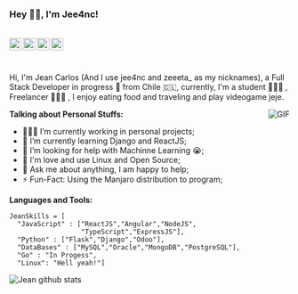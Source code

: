 ### Hey 👋🏽, I'm Jee4nc!



<br/>


<a href="https://twitter.com/zeeeta_">
  <img align="left" alt="Abhishek Naidu | Twitter" width="22px" src="https://cdn.jsdelivr.net/npm/simple-icons@v3/icons/twitter.svg" />
</a>
<a href="https://www.linkedin.com/in/jean-carlos-joel-aldea-alarcon-311852164/">
  <img align="left" alt="Abhishek's LinkdeIN" width="22px" src="https://cdn.jsdelivr.net/npm/simple-icons@v3/icons/linkedin.svg" />
</a>
<a href="https://t.me/jee4nc">
  <img align="left" alt="Abhishek's Telegram" width="22px" src="https://cdn.jsdelivr.net/npm/simple-icons@v3/icons/telegram.svg" />
</a>
<a href="https://www.instagram.com/zeeeta__/">
  <img align="left" alt="Abhishek's Instagram" width="22px" src="https://cdn.jsdelivr.net/npm/simple-icons@v3/icons/instagram.svg" />
</a>


<br />    


&nbsp;

Hi, I'm Jean Carlos (And I use jee4nc and zeeeta_ as my nicknames), a Full Stack Developer in progress 🚀 from Chile 🇨🇱, currently, I'm a student 🙍🏽‍♂️ , Freelancer 👨🏽‍💻 , I enjoy eating food and traveling and play videogame jeje.

  <img align="right" alt="GIF" src="https://media.giphy.com/media/836HiJc7pgzy8iNXCn/giphy.gif" />
  
**Talking about Personal Stuffs:**

- 👨🏽‍💻 I’m currently working in personal projects;
- 🌱 I’m currently learning Django and ReactJS; 
- 🤔 I’m looking for help with Machinne Learning 😭;
- 🐧 I'm love and use Linux and Open Source;
- 💬 Ask me about anything, I am happy to help;
- ⚡️ Fun-Fact: Using the Manjaro distribution to program;

**Languages and Tools:**  

``` 
JeanSkills = [
  "JavaScript" : ["ReactJS","Angular","NodeJS",
                  "TypeScript","ExpressJS"],
  "Python" : ["Flask","Django","Odoo"],
  "DataBases" : ["MySQL","Oracle","MongoDB","PostgreSQL"],
  "Go" : "In Progess",
  "Linux": "Hell yeah!"]
``` 



![Jean github stats](https://github-readme-stats.vercel.app/api?username=jee4nc&show_icons=true&hide_border=true)

